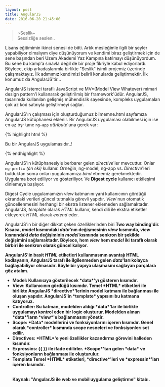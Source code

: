 ```yaml
---
layout: post
title: AngularJS 
date: 2016-06-20 21:45:00
---
```


<blockquote>
~Seslik~<br> Sessizliğe seslen..
</blockquote>


Lisans eğitimimin ikinci senesi de bitti. Artık mesleğimle ilgili bir şeyler yapabiliyor olmalıyım diye düşünüyorum ve kendimi biraz geliştirmek için de sene başından beri Uzem Akademi Yaz Kampına katılmayı düşünüyordum. Bu sene bu kamp'a sınavla değil de bir proje fikriyle kabul ediyorlardı. Böylece, ekip arkadaşlarımla birlikte "Seslik" isimli projemiz üzerinde çalışmaktayız. İlk adımımız kendimizi belirli konularda geliştirmektir. İlk konumuz da AngularJS'tir...

AngularJS istemci taraflı JavaScript ve MV*(Model View Whatever) mimari design pattern'i kullanarak geliştirilmiş bir framework'üdür. AngularJS, tasarımda kullanılan gelişmiş mühendislik sayesinde, kompleks uygulamaları çok az kod satırıyla geliştirmeyi sağlar. 

AngularJS'ın çalışması için oluşturduğumuz bilmemne.html sayfamıza AngularJS kütüphanesi eklenir. Bir AngularJS uygulaması olabilmesi için ise en az bşr tane `ng-app` *attribute*'una gerek var: 

{% highlight html %}

<!DOCTYPE html>
<html ng-app> <!-- tüm sayfanın AngularJS uygulaması olduğunu belirtmektedir -->
  <head>
    <title>Başlık</title>
  </head>
  <body>
    <p>Bu bir AngularJS uygulamasıdır..!</p>
  </body>
</html>

{% endhighlight %}

AngularJS'in kütüphanesiyle berbarer gelen *directive*'ler mevcuttur. Onlar `ng-prefix` *(ön eki)* kullanır. Örneğin, ng-model, ng-app vs.
*Directive*'leri bulduktan sonra onları yugulamamıza *bind* etmemiz gerekmektedir. Uygulama *boot* ediliyor ve gösteriliyor. Ve **Digest cycle** kullanıcı etkileşimi dinlemeye başlıyor.

Digest Cycle uygulamamızın *view* katmanını yani kullanıcının gördüğü ekrandaki verileri güncel tutmakla görevli yapıdır. *View*'nun otomatik güncellenmesini herhangi bir ekstra listener eklemeden sağlamaktadır.
AngularJS, *template* olarak *HTML* kullanır, kendi dili ile ekstra etiketler ekleyerek *HTML* olarak *extend* eder.

AngularJS'in bir diğer dikkat çeken özelliklerinden biri <b><b>Two way binding</b>'dir. Kısaca, *model* kısmındaki *data*'nın değişmesinin *view* kısmında, *view* kısmındaki *data* değişiminin *model* kısmında senkron bir şekilde değişimini sağlamaktadır. Böylece, hem *view* hem *model* iki taraflı olarak birbiri ile senkron olarak güncel kalıyor.

AngularJS'in basit *HTML* etiketleri kullanmasının avantajı HTML kodlayanın, AngularJS tarafı ile ilgilenmeden gelen *data*'ları kolayca bağlayabiliyor olmasıdır. Böyle bir yapıya ulaşmasını sağlayan parçalara göz atalım.
 <ul>
   <li> <b><b>Model:</b> Kullanıcıya gösterilecek *data*'yı gösteren kısımdır.</li>
   <li> <b>View:</b> Kullanıcının gördüğü kısımdır. Temel *HTML* etiketleri ile birlikte AngularJS *directive*'lerinin model katmanı ile bağlanması ile oluşan yapıdır. AngularJS'in *template* yapısını bu katmana katıyoruz.</li>
   <li> <b>Controller:</b> Bu katman, modelden aldığı *data*'lar ile birlikte uygulamayı kontrol eden bir logic oluşturur. Modelden alınan *data*'ların *view*'e bağlanmasını yönetir.</li>
   <li> <b>Scope:</b> *Data* modellerini ve fonksiyonlarını içeren kısımdır. Genel olarak *controller* kısmında scope nesneleri ve fonksiyonlerı set edilir.</li>
   <li> <b>Directives:</b> *HTML*'e yeni özellikler kazandırma görevini halleden kısımdır.</li>
   <li> <b>Expressins:</b> {{ }} ile ifade edilirler. *Scope*'tan gelen *data* ve fonksiyonların bağlanması ile oluşturulur.</li>
   <li> <b>Template</b> Temel *HTML* etiketleri, *directive*'leri ve *expressin*'ları içeren kısımdır.</li><br>


Kaynak: "AngularJS ile web ve mobil uygulama geliştirme" kitabı.

